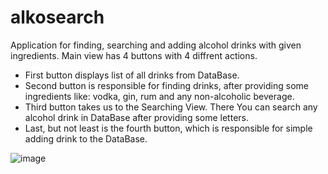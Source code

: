 # alkosearch
Application for finding, searching and adding alcohol drinks with given ingredients. Main view has 4 buttons with 4 diffrent actions. 
- First button displays list of all drinks from DataBase. 
- Second button is responsible for finding drinks, after providing some ingredients like: vodka, gin, rum and any non-alcoholic beverage. 
- Third button takes us to the Searching View. There You can search any alcohol drink in DataBase after providing some letters. 
- Last, but not least is the fourth button, which is responsible for simple adding drink to the DataBase. 

![image](https://user-images.githubusercontent.com/74829781/206187466-c5e4f3a3-7a71-4b98-9fb8-8bfc3b3b5b0e.png)
